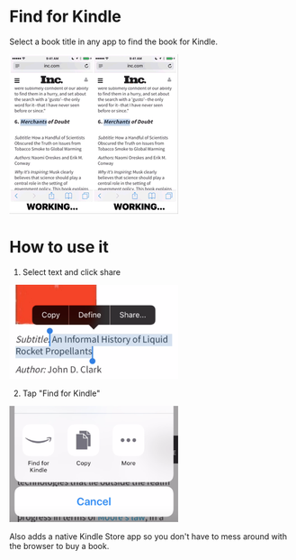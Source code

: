 # Find for Kindle

Select a book title in any app to find the book for Kindle. 

<img src="https://github.com/mortenjust/find-for-kindle/blob/master/ux/demo-compare.mov.gif?raw=true">

# How to use it

1. Select text and click share
<img width=300 src="https://github.com/mortenjust/find-for-kindle/blob/master/ux/demo-extension00.png?raw=true">



2. Tap "Find for Kindle"
<img width=300 src="https://github.com/mortenjust/find-for-kindle/blob/master/ux/demo-extension01.png?raw=true">

Also adds a native Kindle Store app so you don't have to mess around with the browser to buy a book. 
